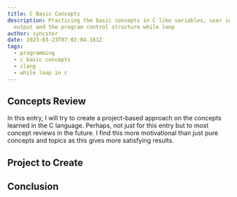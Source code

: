 ```yaml
---
title: C Basic Concepts
description: Practicing the basic concepts in C like variables, user input and
  output and the program control structure while loop
author: syncster
date: 2023-03-23T07:02:04.161Z
tags:
  - programming
  - c basic concepts
  - clang
  - while loop in c
---
```


## C﻿oncepts Review

In this entry, I will try to create a project-based approach on the concepts learned in the C language. Perhaps, not just for this entry but to most concept reviews in the future. I find this more motivational than just pure concepts and topics as this gives more satisfying results.

## P﻿roject to Create

## C﻿onclusion

